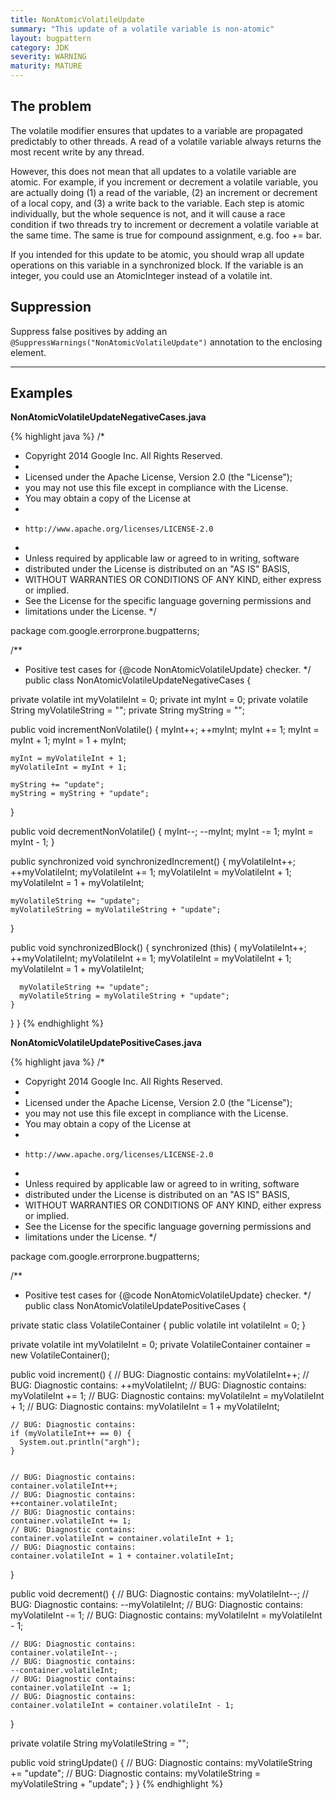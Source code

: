 ```yaml
---
title: NonAtomicVolatileUpdate
summary: "This update of a volatile variable is non-atomic"
layout: bugpattern
category: JDK
severity: WARNING
maturity: MATURE
---
```


<!--
*** AUTO-GENERATED, DO NOT MODIFY ***
To make changes, edit the @BugPattern annotation or the explanation in docs/bugpattern.
-->

## The problem
The volatile modifier ensures that updates to a variable are propagated predictably to other threads.  A read of a volatile variable always returns the most recent write by any thread.

However, this does not mean that all updates to a volatile variable are atomic.  For example, if you increment or decrement a volatile variable, you are actually doing (1) a read of the variable, (2) an increment or decrement of a local copy, and (3) a write back to the variable. Each step is atomic individually, but the whole sequence is not, and it will cause a race condition if two threads try to increment or decrement a volatile variable at the same time.  The same is true for compound assignment, e.g. foo += bar.

If you intended for this update to be atomic, you should wrap all update operations on this variable in a synchronized block.  If the variable is an integer, you could use an AtomicInteger instead of a volatile int.

## Suppression
Suppress false positives by adding an `@SuppressWarnings("NonAtomicVolatileUpdate")` annotation to the enclosing element.

----------

## Examples
__NonAtomicVolatileUpdateNegativeCases.java__

{% highlight java %}
/*
 * Copyright 2014 Google Inc. All Rights Reserved.
 *
 * Licensed under the Apache License, Version 2.0 (the "License");
 * you may not use this file except in compliance with the License.
 * You may obtain a copy of the License at
 *
 *     http://www.apache.org/licenses/LICENSE-2.0
 *
 * Unless required by applicable law or agreed to in writing, software
 * distributed under the License is distributed on an "AS IS" BASIS,
 * WITHOUT WARRANTIES OR CONDITIONS OF ANY KIND, either express or implied.
 * See the License for the specific language governing permissions and
 * limitations under the License.
 */

package com.google.errorprone.bugpatterns;

/**
 * Positive test cases for {@code NonAtomicVolatileUpdate} checker.
 */
public class NonAtomicVolatileUpdateNegativeCases {
  
  private volatile int myVolatileInt = 0;
  private int myInt = 0;
  private volatile String myVolatileString = "";
  private String myString = "";
  
  public void incrementNonVolatile() {
    myInt++;
    ++myInt;
    myInt += 1;
    myInt = myInt + 1;
    myInt = 1 + myInt;
    
    myInt = myVolatileInt + 1;
    myVolatileInt = myInt + 1;
    
    myString += "update";
    myString = myString + "update";
  }

  public void decrementNonVolatile() {
    myInt--;
    --myInt;
    myInt -= 1;
    myInt = myInt - 1;
  }
  
  public synchronized void synchronizedIncrement() {
    myVolatileInt++;
    ++myVolatileInt;
    myVolatileInt += 1;
    myVolatileInt = myVolatileInt + 1;
    myVolatileInt = 1 + myVolatileInt;
    
    myVolatileString += "update";
    myVolatileString = myVolatileString + "update";
  }
  
  public void synchronizedBlock() {
    synchronized (this) {
      myVolatileInt++;
      ++myVolatileInt;
      myVolatileInt += 1;
      myVolatileInt = myVolatileInt + 1;
      myVolatileInt = 1 + myVolatileInt;
      
      myVolatileString += "update";
      myVolatileString = myVolatileString + "update";
    }
  }
}
{% endhighlight %}

__NonAtomicVolatileUpdatePositiveCases.java__

{% highlight java %}
/*
 * Copyright 2014 Google Inc. All Rights Reserved.
 *
 * Licensed under the Apache License, Version 2.0 (the "License");
 * you may not use this file except in compliance with the License.
 * You may obtain a copy of the License at
 *
 *     http://www.apache.org/licenses/LICENSE-2.0
 *
 * Unless required by applicable law or agreed to in writing, software
 * distributed under the License is distributed on an "AS IS" BASIS,
 * WITHOUT WARRANTIES OR CONDITIONS OF ANY KIND, either express or implied.
 * See the License for the specific language governing permissions and
 * limitations under the License.
 */

package com.google.errorprone.bugpatterns;

/**
 * Positive test cases for {@code NonAtomicVolatileUpdate} checker.
 */
public class NonAtomicVolatileUpdatePositiveCases {
    
  private static class VolatileContainer {
    public volatile int volatileInt = 0;
  }
  
  private volatile int myVolatileInt = 0;
  private VolatileContainer container = new VolatileContainer();
 
  public void increment() {
    // BUG: Diagnostic contains: 
    myVolatileInt++;
    // BUG: Diagnostic contains: 
    ++myVolatileInt;
    // BUG: Diagnostic contains: 
    myVolatileInt += 1;
    // BUG: Diagnostic contains: 
    myVolatileInt = myVolatileInt + 1;
    // BUG: Diagnostic contains: 
    myVolatileInt = 1 + myVolatileInt;
    
    // BUG: Diagnostic contains: 
    if (myVolatileInt++ == 0) {
      System.out.println("argh");
    }

    
    // BUG: Diagnostic contains: 
    container.volatileInt++;
    // BUG: Diagnostic contains: 
    ++container.volatileInt;
    // BUG: Diagnostic contains: 
    container.volatileInt += 1;
    // BUG: Diagnostic contains: 
    container.volatileInt = container.volatileInt + 1;
    // BUG: Diagnostic contains: 
    container.volatileInt = 1 + container.volatileInt;
  }
  
  public void decrement() {
    // BUG: Diagnostic contains: 
    myVolatileInt--;
    // BUG: Diagnostic contains: 
    --myVolatileInt;
    // BUG: Diagnostic contains: 
    myVolatileInt -= 1;
    // BUG: Diagnostic contains: 
    myVolatileInt = myVolatileInt - 1;
    
    // BUG: Diagnostic contains: 
    container.volatileInt--;
    // BUG: Diagnostic contains: 
    --container.volatileInt;
    // BUG: Diagnostic contains: 
    container.volatileInt -= 1;
    // BUG: Diagnostic contains: 
    container.volatileInt = container.volatileInt - 1;
  }
  
  private volatile String myVolatileString = "";
  
  public void stringUpdate() {
    // BUG: Diagnostic contains:
    myVolatileString += "update";
    // BUG: Diagnostic contains:
    myVolatileString = myVolatileString + "update";
  }
}
{% endhighlight %}

